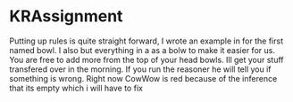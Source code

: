 # KRAssignment
Putting up rules is quite straight forward, I wrote an example in for the first named bowl. I also but everything in a as a bolw to make it easier for us. You are free to add more from the top of your head bowls. Ill get your stuff transfered over in the morning. 
If you run the reasoner he will tell you if something is wrong. Right now CowWow is red because of the inference that its empty which i will have to fix 